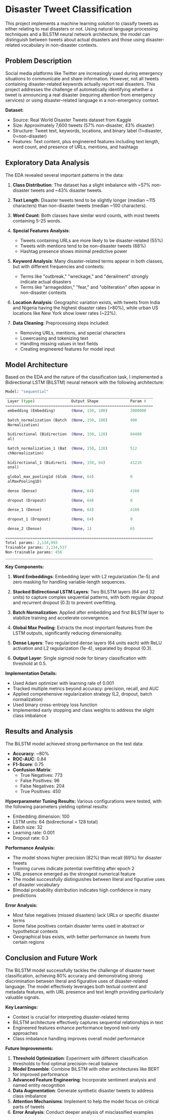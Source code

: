 # Disaster Tweet Classification

This project implements a machine learning solution to classify tweets as either relating to real disasters or not. Using natural language processing techniques and a BiLSTM neural network architecture, the model can distinguish between tweets about actual disasters and those using disaster-related vocabulary in non-disaster contexts.

## Problem Description

Social media platforms like Twitter are increasingly used during emergency situations to communicate and share information. However, not all tweets containing disaster-related keywords actually report real disasters. This project addresses the challenge of automatically identifying whether a tweet is announcing a real disaster (requiring attention from emergency services) or using disaster-related language in a non-emergency context.

**Dataset:**
- Source: Real World Disaster Tweets dataset from Kaggle
- Size: Approximately 7,600 tweets (57% non-disaster, 43% disaster)
- Structure: Tweet text, keywords, locations, and binary label (1=disaster, 0=non-disaster)
- Features: Text content, plus engineered features including text length, word count, and presence of URLs, mentions, and hashtags

## Exploratory Data Analysis

The EDA revealed several important patterns in the data:

1. **Class Distribution**: The dataset has a slight imbalance with ~57% non-disaster tweets and ~43% disaster tweets.

2. **Text Length**: Disaster tweets tend to be slightly longer (median ~115 characters) than non-disaster tweets (median ~100 characters).

3. **Word Count**: Both classes have similar word counts, with most tweets containing 5-25 words.

4. **Special Features Analysis**:
   - Tweets containing URLs are more likely to be disaster-related (55%)
   - Tweets with mentions tend to be non-disaster tweets (68%)
   - Hashtag presence shows minimal predictive power

5. **Keyword Analysis**: Many disaster-related terms appear in both classes, but with different frequencies and contexts:
   - Terms like "outbreak," "wreckage," and "derailment" strongly indicate actual disasters
   - Terms like "armageddon," "fear," and "obliteration" often appear in non-disaster contexts

6. **Location Analysis**: Geographic variation exists, with tweets from India and Nigeria having the highest disaster rates (>80%), while urban US locations like New York show lower rates (~22%).

7. **Data Cleaning**: Preprocessing steps included:
   - Removing URLs, mentions, and special characters
   - Lowercasing and tokenizing text
   - Handling missing values in text fields
   - Creating engineered features for model input

## Model Architecture

Based on the EDA and the nature of the classification task, I implemented a Bidirectional LSTM (BiLSTM) neural network with the following architecture:

```python
Model: "sequential"
_________________________________________________________________
 Layer (type)                Output Shape              Param #   
=================================================================
 embedding (Embedding)       (None, 150, 100)          2000000   
                                                                 
 batch_normalization (Batch  (None, 150, 100)          400       
 Normalization)                                                  
                                                                 
 bidirectional (Bidirection  (None, 150, 128)          84480     
 al)                                                             
                                                                 
 batch_normalization_1 (Bat  (None, 150, 128)          512       
 chNormalization)                                                
                                                                 
 bidirectional_1 (Bidirecti  (None, 150, 64)           41216     
 onal)                                                           
                                                                 
 global_max_pooling1d (Glob  (None, 64)                0         
 alMaxPooling1D)                                                 
                                                                 
 dense (Dense)               (None, 64)                4160      
                                                                 
 dropout (Dropout)           (None, 64)                0         
                                                                 
 dense_1 (Dense)             (None, 64)                4160      
                                                                 
 dropout_1 (Dropout)         (None, 64)                0         
                                                                 
 dense_2 (Dense)             (None, 1)                 65        
                                                                 
=================================================================
Total params: 2,134,993
Trainable params: 2,134,537
Non-trainable params: 456
_________________________________________________________________
```

**Key Components:**

1. **Word Embeddings**: Embedding layer with L2 regularization (1e-5) and zero masking for handling variable-length sequences.

2. **Stacked Bidirectional LSTM Layers**: Two BiLSTM layers (64 and 32 units) to capture complex sequential patterns, with both regular dropout and recurrent dropout (0.3) to prevent overfitting.

3. **Batch Normalization**: Applied after embedding and first BiLSTM layer to stabilize training and accelerate convergence.

4. **Global Max Pooling**: Extracts the most important features from the LSTM outputs, significantly reducing dimensionality.

5. **Dense Layers**: Two regularized dense layers (64 units each) with ReLU activation and L2 regularization (1e-4), separated by dropout (0.3).

6. **Output Layer**: Single sigmoid node for binary classification with threshold at 0.5.

**Implementation Details:**
- Used Adam optimizer with learning rate of 0.001
- Tracked multiple metrics beyond accuracy: precision, recall, and AUC
- Applied comprehensive regularization strategy (L2, dropout, batch normalization)
- Used binary cross-entropy loss function
- Implemented early stopping and class weights to address the slight class imbalance

## Results and Analysis

The BiLSTM model achieved strong performance on the test data:

- **Accuracy**: ~80%
- **ROC-AUC**: 0.84
- **F1-Score**: 0.75
- **Confusion Matrix**:
  - True Negatives: 773
  - False Positives: 96
  - False Negatives: 204
  - True Positives: 450

**Hyperparameter Tuning Results:**
Various configurations were tested, with the following parameters yielding optimal results:
- Embedding dimension: 100
- LSTM units: 64 (bidirectional = 128 total)
- Batch size: 32
- Learning rate: 0.001
- Dropout rate: 0.3

**Performance Analysis:**
- The model shows higher precision (82%) than recall (69%) for disaster tweets
- Training curves indicate potential overfitting after epoch 2
- URL presence emerged as the strongest numerical feature
- The model successfully distinguishes between literal and figurative uses of disaster vocabulary
- Bimodal probability distribution indicates high confidence in many predictions

**Error Analysis:**
- Most false negatives (missed disasters) lack URLs or specific disaster terms
- Some false positives contain disaster terms used in abstract or hypothetical contexts
- Geographical bias exists, with better performance on tweets from certain regions

## Conclusion and Future Work

The BiLSTM model successfully tackles the challenge of disaster tweet classification, achieving 80% accuracy and demonstrating strong discrimination between literal and figurative uses of disaster-related language. The model effectively leverages both textual content and metadata features, with URL presence and text length providing particularly valuable signals.

**Key Learnings:**
- Context is crucial for interpreting disaster-related terms
- BiLSTM architecture effectively captures sequential relationships in text
- Engineered features enhance performance beyond text-only approaches
- Class imbalance handling improves overall model performance

**Future Improvements:**
1. **Threshold Optimization**: Experiment with different classification thresholds to find optimal precision-recall balance
2. **Model Ensemble**: Combine BiLSTM with other architectures like BERT for improved performance
3. **Advanced Feature Engineering**: Incorporate sentiment analysis and named entity recognition
4. **Data Augmentation**: Generate synthetic disaster tweets to address class imbalance
5. **Attention Mechanisms**: Implement to help the model focus on critical parts of tweets
6. **Error Analysis**: Conduct deeper analysis of misclassified examples
